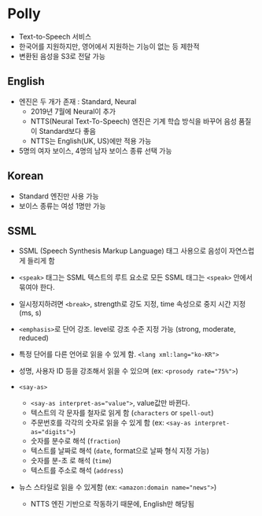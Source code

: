 # Polly
- Text-to-Speech 서비스
- 한국어를 지원하지만, 영어에서 지원하는 기능이 없는 등 제한적
- 변환된 음성을 S3로 전달 가능

## English
- 엔진은 두 개가 존재 : Standard, Neural
    - 2019년 7월에 Neural이 추가
    - NTTS(Neural Text-To-Speech) 엔진은 기계 학습 방식을 바꾸어 음성 품질이 Standard보다 좋음
    - NTTS는 English(UK, US)에만 적용 가능
- 5명의 여자 보이스, 4명의 남자 보이스 종류 선택 가능

## Korean
- Standard 엔진만 사용 가능
- 보이스 종류는 여성 1명만 가능

## SSML
- SSML (Speech Synthesis Markup Language) 태그 사용으로 음성이 자연스럽게 들리게 함
- `<speak>` 태그는 SSML 텍스트의 루트 요소로 모든 SSML 태그는 `<speak>` 안에서 묶여야 한다.
- 일시정지하려면 `<break>`, strength로 강도 지정, time 속성으로 중지 시간 지정 (ms, s)
- `<emphasis>`로 단어 강조. level로 강조 수준 지정 가능 (strong, moderate, reduced)
- 특정 단어를 다른 언어로 읽을 수 있게 함. `<lang xml:lang="ko-KR">`
- 성명, 사용자 ID 등을 강조해서 읽을 수 있으며 (ex: `<prosody rate="75%">`)

- `<say-as>`
    - `<say-as interpret-as="value">`, value값만 바뀐다.
    - 텍스트의 각 문자를 철자로 읽게 함 (`characters` or `spell-out`)
    - 주문번호를 각각의 숫자로 읽을 수 있게 함 (ex: `<say-as interpret-as="digits">`)
    - 숫자를 분수로 해석 (`fraction`)
    - 텍스트를 날짜로 해석 (`date`, format으로 날짜 형식 지정 가능)
    - 숫자를 분-초 로 해석 (`time`)
    - 텍스트를 주소로 해석 (`address`)

- 뉴스 스타일로 읽을 수 있게함 (ex: `<amazon:domain name="news">`)
    - NTTS 엔진 기반으로 작동하기 때문에, English만 해당됨
